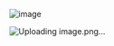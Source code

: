 

![image](https://github.com/user-attachments/assets/ae1d4750-6276-467a-8f63-2181d56709d6)

![Uploading image.png…]()
